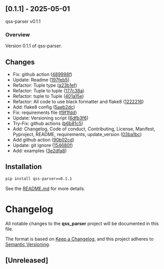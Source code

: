 ## [0.1.1] - 2025-05-01

qss-parser v0.1.1

### Overview
Version 0.1.1 of qss-parser.

## Changes
- Fix: github action ([489998f](https://github.com/OniMock/qss_parser/commit/489998f7aaf5a4935bd12420cf2c7d22427f0bd8))
- Update: Readme ([197feb5](https://github.com/OniMock/qss_parser/commit/197feb598942800e116db01ffba529fb34dfbd23))
- Refactor: Tuple type ([a23b1ef](https://github.com/OniMock/qss_parser/commit/a23b1ef28ad711afb23ddbc99efbf0c4001038c0))
- Refactor: Tuple to tuple ([177c38a](https://github.com/OniMock/qss_parser/commit/177c38a4e9591d2eac7580ddea867e881ae541b0))
- Refactor: tuple to Tuple ([401a15e](https://github.com/OniMock/qss_parser/commit/401a15eac2c6047214c2e828bec6daf7c9a59961))
- Refactor: All code to use black formatter and flake8 ([1222216](https://github.com/OniMock/qss_parser/commit/12222164d6efcdb80ee088bda9108004801d3be3))
- Add: flake8 config ([5aeb2dc](https://github.com/OniMock/qss_parser/commit/5aeb2dc16399a7fd436b92a913079a2e6a7c5848))
- Fix: requirements file ([f9f1fdd](https://github.com/OniMock/qss_parser/commit/f9f1fdd57396f704aa0d88dc3b776aa76b9c98c4))
- Update: Versioning script ([6dfb3f6](https://github.com/OniMock/qss_parser/commit/6dfb3f632554a0a33ab6286fbc8a2deca4e212c9))
- Try-Fix: github actions ([b6b81c5](https://github.com/OniMock/qss_parser/commit/b6b81c505edc7d3666b2a0c4c34709e8cf8cd9fe))
- Add: Changelog, Code of conduct, Contributing, License, Manifest, Pyproject, README, requirements, update_version ([03ba1bc](https://github.com/OniMock/qss_parser/commit/03ba1bc7893499a4d8b386764bebf39bc2bc02cb))
- Add github action ([90b02cd](https://github.com/OniMock/qss_parser/commit/90b02cdbd3e067a4f6ec11de61db281635c418b9))
- Update: git ignore ([154680f](https://github.com/OniMock/qss_parser/commit/154680f85801c2426938d9c18155a832cce026d7))
- Add: examples ([3e2dfa8](https://github.com/OniMock/qss_parser/commit/3e2dfa882cd7d922f084ee0425f46e24cc4c06e5))
## Installation
```bash
pip install qss-parser==0.1.1
```

See the [README.md](README.md) for more details.

# Changelog

All notable changes to the **qss_parser** project will be documented in this file.

The format is based on [Keep a Changelog](https://keepachangelog.com/en/1.0.0/), and this project adheres to [Semantic Versioning](https://semver.org/spec/v2.0.0.html).

## [Unreleased]
